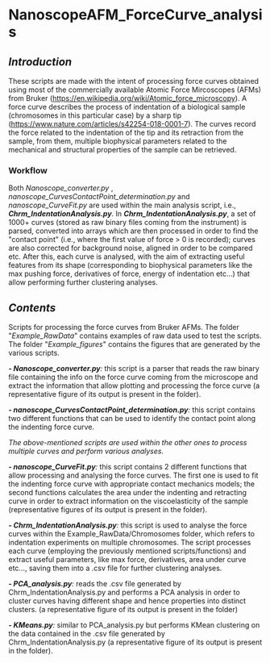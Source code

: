 # NanoscopeAFM_ForceCurve_analysis


## _Introduction_ 
These scripts are made with the intent of processing force curves obtained using most of the commercially available Atomic Force Mircoscopes (AFMs) from Bruker (https://en.wikipedia.org/wiki/Atomic_force_microscopy). A force curve describes the process of indentation of a biological sample (chromosomes in this particular case) by a sharp tip (https://www.nature.com/articles/s42254-018-0001-7). The curves record the force related to the indentation of the tip and its retraction from the sample, from them, multiple biophysical parameters related to the mechanical and structural properties of the sample can be retrieved. 

### Workflow

Both _Nanoscope_converter.py_ , _nanoscope_CurvesContactPoint_determination.py_ and _nanoscope_CurveFit.py_ are used within the main analysis script, i.e., _**Chrm_IndentationAnalysis.py**_. In _**Chrm_IndentationAnalysis.py**_, a set of 1000+ curves (stored as raw binary files coming from the instrument) is parsed, converted into arrays which are then processed in order to find the "contact point" (i.e., where the first value of force > 0 is recorded); curves are also corrected for background noise, aligned in order to be compared etc.
After this, each curve is analysed, with the aim of extracting useful features from its shape (corresponding to biophysical parameters like the max pushing force, derivatives of force, energy of indentation etc...) that allow performing further clustering analyses. 


## _Contents_

Scripts for processing the force curves from Bruker AFMs. The folder "_Example_RawData_" contains examples of raw data used to test the scripts. The folder "_Example_figures_" contains the figures that are generated by the various scripts.

_**- Nanoscope_converter.py**:_ this script is a parser that reads the raw binary file containing the info on the force curve coming from the microscope and extract the information that allow plotting and processing the force curve (a representative figure of its output is present in the folder).

_**- nanoscope_CurvesContactPoint_determination.py**:_ this script contains two different functions that can be used to identify the contact point along the indenting force curve.

_The above-mentioned scripts are used within the other ones to process multiple curves and perform various analyses._

_**- nanoscope_CurveFit.py**:_ this script contains 2 different functions that allow processing and analysing the force curves. The first one is used to fit the indenting force curve with appropriate contact mechanics models; the second functions calculates the area under the indenting and retracting curve in order to extract information on the viscoelasticity of the sample (representative figures of its output is present in the folder).

_**- Chrm_IndentationAnalysis.py**:_ this script is used to analyse the force curves within the Example_RawData/Chromosomes folder, which refers to indentation experiments on multiple chromosomes. The script processes each curve (employing the previously mentioned scripts/functions) and extract useful parameters, like max force, derivatives, area under curve etc..., saving them into a .csv file for further clustering analyses.

_**- PCA_analysis.py**:_ reads the .csv file generated by Chrm_IndentationAnalysis.py and performs a PCA analysis in order to cluster curves having different shape and hence properties into distinct clusters. (a representative figure of its output is present in the folder)

_**- KMeans.py**:_ similar to PCA_analysis.py but performs KMean clustering on the data contained in the .csv file generated by Chrm_IndentationAnalysis.py (a representative figure of its output is present in the folder).